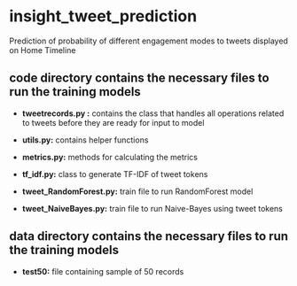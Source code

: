 # insight_tweet_prediction
Prediction of probability of different engagement modes to tweets displayed on Home Timeline


## code directory contains the necessary files to run the training models

*  **tweetrecords.py :**  contains the class that handles all operations related to tweets before they are ready for input to model

*  **utils.py:** contains helper functions

*  **metrics.py:**  methods for calculating the metrics

*  **tf_idf.py:** class to generate TF-IDF of tweet tokens

*  **tweet_RandomForest.py:** train file to run RandomForest model

*  **tweet_NaiveBayes.py:** train file to run Naive-Bayes using tweet tokens


## data directory contains the necessary files to run the training models

*  **test50:** file containing sample of 50 records
